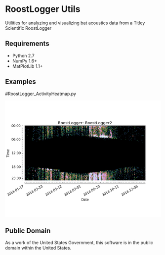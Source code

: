 # RoostLogger Utils

Utilities for analyzing and visualizing bat acoustics data from
a Titley Scientific RoostLogger


## Requirements

- Python 2.7
- NumPy 1.6+
- MatPlotLib 1.1+


## Examples

#RoostLogger_ActivityHeatmap.py

![example heatmap](doc/heatmap_example.png "Example bat activity heatmap produced by `RoostLogger_ActivityHeatmap.py`")


## Public Domain

As a work of the United States Government, this software is in the
public domain within the United States.
